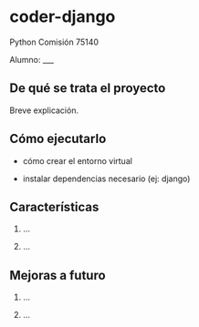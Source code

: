 # coder-django

Python Comisión 75140

Alumno: ___

## De qué se trata el proyecto

Breve explicación.

## Cómo ejecutarlo

- cómo crear el entorno virtual

- instalar dependencias necesario (ej: django)

## Características

1. ...

2. ...

## Mejoras a futuro

1. ...

2. ...


